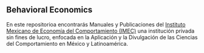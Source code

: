 ## Behavioral Economics

En este repositorioa encontrarás Manuales y Publicaciones del [Instituto Mexicano de Economía del Comportamiento (IMEC)](https://www.ecomportamiento.org/) una institución privada sin fines de lucro, enfocada en la Aplicación y la Divulgación de las Ciencias del Comportamiento en México y Latinoamérica. 
